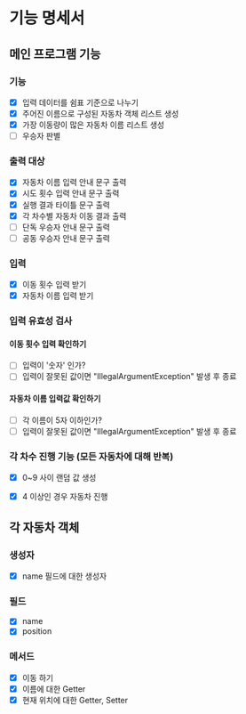 # 기능 명세서

## 메인 프로그램 기능
### 기능
- [x] 입력 데이터를 쉼표 기준으로 나누기
- [x] 주어진 이름으로 구성된 자동차 객체 리스트 생성
- [x] 가장 이동량이 많은 자동차 이름 리스트 생성
- [ ] 우승자 판별

### 출력 대상
- [x] 자동차 이름 입력 안내 문구 출력
- [x] 시도 횟수 입력 안내 문구 출력
- [x] 실행 결과 타이틀 문구 출력
- [x] 각 차수별 자동차 이동 결과 출력
- [ ] 단독 우승자 안내 문구 출력
- [ ] 공동 우승자 안내 문구 출력

### 입력
- [x] 이동 횟수 입력 받기
- [x] 자동차 이름 입력 받기

### 입력 유효성 검사
#### 이동 횟수 입력 확인하기
- [ ] 입력이 '숫자' 인가?
- [ ] 입력이 잘못된 값이면 "IllegalArgumentException" 발생 후 종료
#### 자동차 이름 입력값 확인하기
- [ ] 각 이름이 5자 이하인가?
- [ ] 입력이 잘못된 값이면 "IllegalArgumentException" 발생 후 종료

### 각 차수 진행 기능 (모든 자동차에 대해 반복)
- [x] 0~9 사이 랜덤 값 생성
- [x] 4 이상인 경우 자동차 진행


## 각 자동차 객체
### 생성자
- [x] name 필드에 대한 생성자

### 필드
- [x] name
- [x] position

### 메서드
- [x] 이동 하기
- [x] 이름에 대한 Getter
- [x] 현재 위치에 대한 Getter, Setter